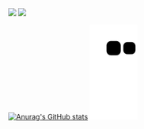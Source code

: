 <div> 
  <a href = "mailto:docafavarato@gmail.com"><img src="https://img.shields.io/badge/-Gmail-%23333?style=for-the-badge&logo=gmail&logoColor=white" target="_blank"></a>
  <a href="https://www.linkedin.com/in/jo%C3%A3o-pedro-favarato-71800b204/" target="_blank"><img src="https://img.shields.io/badge/-LinkedIn-%230077B5?style=for-the-badge&logo=linkedin&logoColor=white" target="_blank"></a> 
 

  [![Anurag's GitHub stats](https://github-readme-stats.vercel.app/api?username=docafavarato&theme=tokyonight)](https://github.com/anuraghazra/github-readme-stats)
  ![Snake animation](https://github.com/rafaballerini/rafaballerini/blob/output/github-contribution-grid-snake.svg)
</div>
